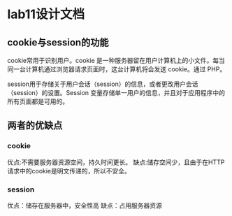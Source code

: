 # lab11设计文档

## cookie与session的功能

cookie常用于识别用户。cookie 是一种服务器留在用户计算机上的小文件。每当同一台计算机通过浏览器请求页面时，这台计算机将会发送 cookie。通过 PHP。

session用于存储关于用户会话（session）的信息，或者更改用户会话（session）的设置。Session 变量存储单一用户的信息，并且对于应用程序中的所有页面都是可用的。

## 两者的优缺点

### cookie

优点:不需要服务器资源空间，持久时间更长。
缺点:储存空间少，且由于在HTTP请求中的cookie是明文传递的，所以不安全。

### session

优点：储存在服务器中，安全性高
缺点：占用服务器资源

